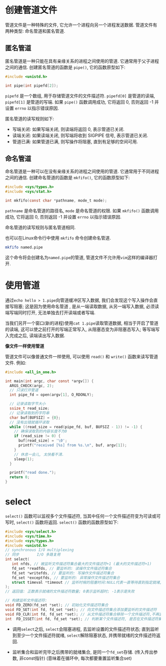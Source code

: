 
# 创建管道文件

管道文件是一种特殊的文件, 它允许一个进程向另一个进程发送数据. 管道文件有两种类型: 命名管道和匿名管道.

## 匿名管道

匿名管道是一种只能在具有亲缘关系的进程之间使用的管道. 它通常用于父子进程之间的通信. 创建匿名管道的函数是 `pipe()`, 它的函数原型如下:

```c
#include <unistd.h>

int pipe(int pipefd[2]);
```

`pipefd` 是一个数组, 用于存储管道文件的文件描述符. `pipefd[0]` 是管道的读端, `pipefd[1]` 是管道的写端. 如果 `pipe()` 函数调用成功, 它将返回 0, 否则返回 -1 并设置 `errno` 以指示错误原因.

匿名管道的读写规则如下:
- 写端关闭: 如果写端关闭, 则读端将返回 0, 表示管道已关闭.
- 读端关闭: 如果读端关闭, 则写端将收到 SIGPIPE 信号, 表示管道已关闭.
- 管道已满: 如果管道已满, 则写操作将阻塞, 直到有足够的空间可用.

## 命名管道

命名管道是一种可以在没有亲缘关系的进程之间使用的管道. 它通常用于不同进程之间的通信. 创建命名管道的函数是 `mkfifo()`, 它的函数原型如下:

```c
#include <sys/types.h>
#include <sys/stat.h>

int mkfifo(const char *pathname, mode_t mode);
```

`pathname` 是命名管道的路径名, `mode` 是命名管道的权限. 如果 `mkfifo()` 函数调用成功, 它将返回 0, 否则返回 -1 并设置 `errno` 以指示错误原因.

命名管道的读写规则与匿名管道相同.

也可以在Linux命令行中使用 `mkfifo` 命令创建命名管道.

```sh
mkfifo named.pipe
```

这个命令将会创建名为`named.pipe`的管道, 管道文件不允许用`vim`这样的编译器打开.

# 使用管道

通过`echo hello > 1.pipe`向管道缓冲区写入数据, 我们会发现这个写入操作会直接写阻塞; 这是因为使用命名管道 , 是从一端读取数据, 从另一端写入数据, 必须读端写端同时打开, 无法单独去打开读端或者写端. 

当我们另开一个窗口(新的进程)使用`cat 1.pipe`读取管道数据, 相当于开启了管道的读端,  这可以使之前打开的写端正常写入,  从阻塞态变为非阻塞态写入;  等写端写入完成之后, 读端读出写入数据. 


**像文件一样使用管道**

管道文件可以像普通文件一样使用, 可以使用 `read()` 和 `write()` 函数来读写管道文件. 例如:

```c
#include <all_in_one.h>

int main(int argc, char const *argv[]) {
  ARGS_CHECK(argc, 2);
  // 只读打开管道
  int pipe_fd = open(argv[1], O_RDONLY);

  // 记录读取字节大小
  ssize_t read_size;
  // 记录读取到的字符串
  char buf[BUFSIZ] = {0};
  // 没有出错就循环读取
  while ((read_size = read(pipe_fd, buf, BUFSIZ - 1)) != -1) {
    // 确保读取到的内容长度不为0
    if (read_size != 0) {
      buf[read_size] = '\0';
      printf("received [%s] from %s.\n", buf, argv[1]);
    }
    // 休息一会儿, 太快看不清.
    sleep(1);
  }

  printf("read done.");
  return 0;
}
```


# select


`select()` 函数可以监视多个文件描述符, 当其中任何一个文件描述符变为可读或可写时, `select()` 函数将返回. `select()` 函数的函数原型如下:

```c
#include <sys/select.h>
#include <sys/time.h>
#include <sys/types.h>
#include <unistd.h>
// synchronous I/O multiplexing
// 同步        I/O 多路复用
int select(
   int nfds, // 被监听文件描述符集合最大的文件描述符+1 (最大的文件描述符+1)
   fd_set *readfds, // 要监听的: 读操作文件描述符集合
   fd_set *writefds, // 要监听的: 写操作文件描述符集合
   fd_set *exceptfds, // 要监听的: 异常操作文件描述符集合
   struct timeval *timeout // 监听时候的阻塞时间:NULL代表一直等待直到指定就绪,0代表不等待检查文件描述符立即返回
);
// 返回值: 正数表示就绪的文件描述符数量; 0表示监听超时; -1表示是失败
```
```c
// 构建监听文件描述符:
void FD_ZERO(fd_set *set); // 初始化文件描述符集合
void FD_SET(int fd, fd_set *set); // 向文件描述符集合添加要监听的文件描述符
void FD_CLR(int fd, fd_set *set); // 从文件描述符集合移除一个文件描述符,不再监听移除项
int  FD_ISSET(int fd, fd_set *set); // 判断某个文件描述符, 是否在文件描述符集合中
```

- 调用`select`之后, `select`会阻塞进程, 去监听设置的文件描述符状态; 直到监听到至少一个文件描述符就绪, `select`解除阻塞状态, 并携带就绪的文件描述符返回. 

- 监听集合和监听完毕之后携带的就绪集合, 是同一个`fd_set`存储. (传入传出参数, 非const指针) (意味着在循环中, 每次都要重置监听集合set)







